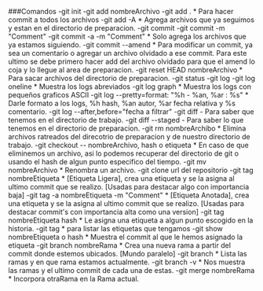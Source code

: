 ###Comandos
-git init
-git add nombreArchivo
-git add . * Para hacer commit a todos los archivos
-git add -A * Agrega archivos que ya seguimos y estan en el directorio de preparacion.
-git commit
-git commit -m "Comment"
-git commit -a -m "Comment" * Solo agrega los archivos que ya estamos siguiendo.
-git commit --amend * Para modificar un commit, ya sea un comentario o agregar un archivo olvidado a ese commit. Para este ultimo se debe primero hacer add del archivo   olvidado para que el amend lo coja y lo llegue al area de preparacion.
-git reset HEAD nombreArchivo * Para sacar archivos del directorio de preparacion.
-git status
-git log
-git log oneline * Muestra los logs abreviados
-git log graph * Muestra los logs con pequeños graficos ASCII
-git log --pretty=format: "%h - %an, %ar : %s" * Darle formato a los logs, %h hash, %an autor, %ar fecha relativa y %s comentario.
-git log --after,before="fecha a filtrar"
-git diff - Para saber que tenemos en el directorio de trabajo.
-git diff --staged - Para saber lo que tenemos en el directorio de preparacion.
-git rm nombreArchibo * Elimina archivos ratreados del direcotrio de preparacion y de nuestro directorio de trabajo.
-git checkout -- nombreArchivo, hash o etiqueta * En caso de que eliminemos un archivo, asi lo podemos recuperar del directorio de git o usando el hash de algun punto especifico del tiempo.
-git mv nombreArchivo * Renombra un archivo.
-git clone url del repositorio
-git tag nombreEtiqueta * [Etiqueta Ligera], crea una etiqueta y se la asigna al ultimo commit que se realizo. [Usadas para destacar algo con importancia baja]
-git tag -a nombreEtiqueta -m "Comment" *  [Etiqueta Anotada], crea una etiqueta y se la asigna al ultimo commit que se realizo. [Usadas para destacar commit's con importancia alta como una version]
-git tag nombreEtiqueta hash * Le asigna una etiqueta a algun punto escogido en la historia.
-git tag * para listar las etiquetas que tengamos
-git show nombreEtiqueta o hash * Muestra el commit al que le hemos asignado la etiqueta
-git branch nombreRama * Crea una nueva rama a partir del commit donde estemos ubicados. [Mundo paralelo]
-git branch * Lista las ramas y en que rama estamos actualmente.
-git branch -v * Nos muestra las ramas y el ultimo commit de cada una de estas.
-git merge nombreRama * Incorpora otraRama en la Rama actual.